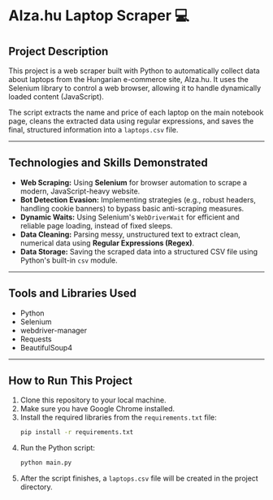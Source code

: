 # Alza.hu Laptop Scraper 💻

## Project Description

This project is a web scraper built with Python to automatically collect data about laptops from the Hungarian e-commerce site, Alza.hu. It uses the Selenium library to control a web browser, allowing it to handle dynamically loaded content (JavaScript).

The script extracts the name and price of each laptop on the main notebook page, cleans the extracted data using regular expressions, and saves the final, structured information into a `laptops.csv` file.

---

## Technologies and Skills Demonstrated

- **Web Scraping:** Using **Selenium** for browser automation to scrape a modern, JavaScript-heavy website.
- **Bot Detection Evasion:** Implementing strategies (e.g., robust headers, handling cookie banners) to bypass basic anti-scraping measures.
- **Dynamic Waits:** Using Selenium's `WebDriverWait` for efficient and reliable page loading, instead of fixed sleeps.
- **Data Cleaning:** Parsing messy, unstructured text to extract clean, numerical data using **Regular Expressions (Regex)**.
- **Data Storage:** Saving the scraped data into a structured CSV file using Python's built-in `csv` module.

---

## Tools and Libraries Used

* Python
* Selenium
* webdriver-manager
* Requests
* BeautifulSoup4

---

## How to Run This Project

1.  Clone this repository to your local machine.
2.  Make sure you have Google Chrome installed.
3.  Install the required libraries from the `requirements.txt` file:
    ```bash
    pip install -r requirements.txt
    ```
4.  Run the Python script:
    ```bash
    python main.py
    ```
5.  After the script finishes, a `laptops.csv` file will be created in the project directory.

